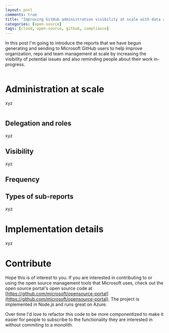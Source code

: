 ```yaml
---
layout: post
comments: true
title: "Improving GitHub administration visibility at scale with data and reports"
categories: [open-source]
tags: [cloud, open-source, github, compliance]
---
```

In this post I'm going to introduce the reports that we have begun generating and
sending to Microsoft GitHub users to help improve organization, repo and team
management at scale by increasing the visibility of potential issues and also
reminding people about their work in-progress.

<img src="{{ site.cdn }}ghdigest/digest-overview.png" class="img-responsive" title="" />

# Administration at scale

xyz

<img src="{{ site.cdn }}ghdigest/digest-too-many-admins.png" class="img-responsive" title="" />

## Delegation and roles

xyz

## Visibility

xyz

## Frequency

## Types of sub-reports

xyz

# Implementation details

xyz

# Contribute

Hope this is of interest to you. If you are interested in contributing to or
using the open source management tools that Microsoft uses, check out the
open source portal's open source code at [https://github.com/microsoft/opensource-portal](https://github.com/microsoft/opensource-portal). The project is implemented in
Node.js and runs great on Azure.

Over time I'd love to refactor this code to be more componentized to make it easier for people to subscribe
to the functionality they are interested in without commiting to a monolith.
